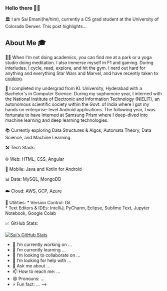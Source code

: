 ### Hello there 👋🏻

🏛️ I am Sai Emani(he/him), currently a CS grad student at the University of Colorado Denver. 
This post highlights...

## About Me 🎓

🧘‍♂️ When I'm not doing academics, you can find me at a park or a yoga studio doing meditation. I also immerse myself in F1 and gaming. During interludes, I cycle, read, explore, and hit the gym. I nerd out hard for anything and everything Star Wars and Marvel, and have recently taken to [cooking](https://www.instagram.com/stories/highlights/18305490811140917/). 


🔬 I completed my undergrad from KL University, Hyderabad with a Bachelor's in Computer Science. During my sophomore year, I interned with the National Institute of Electronic and Information Technology (NIELIT), an autonomous scientific society within the Govt. of India where I got my hands on enterprise-level Android applications. The following year, I was fortunate to have interned at Samsung Prism where I deep-dived into machine learning and deep learning technologies. 


📚 Currently exploring Data Structures & Algos, Automata Theory, Data Science, and Machine Learning. 

🛠 Tech Stack:

🌐 Web: HTML, CSS, Angular <br>

🤖 Mobile: Java and Kotlin for Android <br>

📊 Data: MySQL, MongoDB <br>

☁️ Cloud: AWS, GCP, Azure <br>

🔧 Utilities: 
     * Version Control: Git <br>
     * Text Editors & IDEs: IntelliJ, PyCharm, Eclipse, Sublime Text, Jupyter Notebook, Google Colab <br>

  

📈 GitHub Stats:

[![Sai's GitHub Stats](https://github-readme-stats.vercel.app/api?username=semani01)](https://github.com/semani01)








- 🔭 I’m currently working on ...
- 🌱 I’m currently learning ...
- 👯 I’m looking to collaborate on ...
- 🤔 I’m looking for help with ...
- 💬 Ask me about ...
- 📫 How to reach me: ...
- 😄 Pronouns: ...
- ⚡ Fun fact: ...
-->
